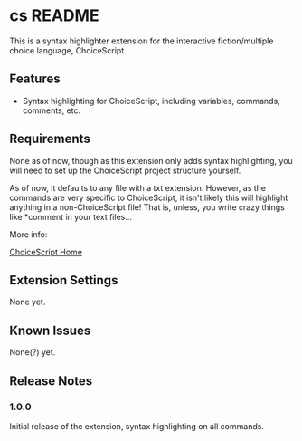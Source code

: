 # cs README

This is a syntax highlighter extension for the interactive fiction/multiple choice language, ChoiceScript.

## Features

* Syntax highlighting for ChoiceScript, including variables, commands, comments, etc.

## Requirements

None as of now, though as this extension only adds syntax highlighting, you will need to set up the ChoiceScript project structure yourself.

As of now, it defaults to any file with a txt extension. However, as the commands are very specific to ChoiceScript, it isn't likely this will highlight anything in a non-ChoiceScript file! That is, unless, you write crazy things like *comment in your text files...

More info:

[ChoiceScript Home](https://www.choiceofgames.com/make-your-own-games/choicescript-intro/)


## Extension Settings

None yet.

## Known Issues

None(?) yet.

## Release Notes

### 1.0.0

Initial release of the extension, syntax highlighting on all commands.